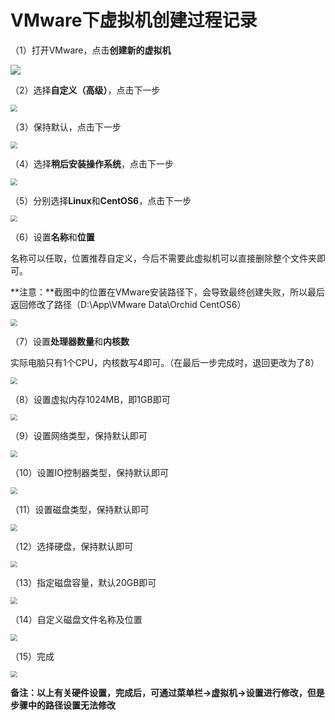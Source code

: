 # VMware下虚拟机创建过程记录

（1）打开VMware，点击**创建新的虚拟机**

![](./images/1_创建虚拟机.png)



（2）选择**自定义（高级）**，点击下一步

<img src="./images/2_自定义.png" style="zoom:70%;" />



（3）保持默认，点击下一步

<img src="./images/3_默认下一步.png" style="zoom:67%;" />



（4）选择**稍后安装操作系统**，点击下一步

<img src="./images/4_稍后安装操作系统.png" style="zoom:67%;" />



（5）分别选择**Linux**和**CentOS6**，点击下一步

<img src="./images/5_选择Linux和CentOS6.png" style="zoom:67%;" />



（6）设置**名称**和**位置**

名称可以任取，位置推荐自定义，今后不需要此虚拟机可以直接删除整个文件夹即可。

**注意：**截图中的位置在VMware安装路径下，会导致最终创建失败，所以最后返回修改了路径（D:\App\VMware Data\Orchid CentOS6）

<img src="./images/6_设置名称和位置.png" style="zoom:67%;" />



（7）设置**处理器数量**和**内核数**

实际电脑只有1个CPU，内核数写4即可。（在最后一步完成时，退回更改为了8）

<img src="./images/7_设置处理器数量1和内核数4.png" style="zoom:67%;" />



（8）设置虚拟内存1024MB，即1GB即可

<img src="./images/8_设置内存1GB.png" style="zoom:67%;" />



（9）设置网络类型，保持默认即可

<img src="./images/9_设置网络类型.png" style="zoom:67%;" />



（10）设置IO控制器类型，保持默认即可

<img src="./images/10_设置IO控制器类型.png" style="zoom:67%;" />



（11）设置磁盘类型，保持默认即可

<img src="./images/11_设置磁盘类型.png" style="zoom:67%;" />



（12）选择硬盘，保持默认即可

<img src="./images/12_选择硬盘.png" style="zoom:67%;" />



（13）指定磁盘容量，默认20GB即可

<img src="./images/13_指定磁盘容量.png" style="zoom:67%;" />



（14）自定义磁盘文件名称及位置

<img src="./images/14_自定义磁盘文件位置及名称.png" style="zoom:67%;" />



（15）完成

<img src="./images/15_完成.png" style="zoom:67%;" />

**备注：以上有关硬件设置，完成后，可通过菜单栏->虚拟机->设置进行修改，但是步骤中的路径设置无法修改**